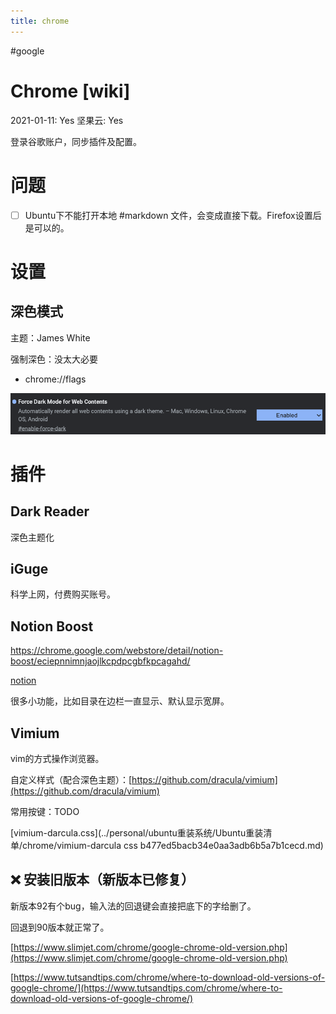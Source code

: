 ```yaml
---
title: chrome
---
```


#google 

# Chrome [wiki]

2021-01-11: Yes
坚果云: Yes

登录谷歌账户，同步插件及配置。

# 问题

- [ ] Ubuntu下不能打开本地 #markdown 文件，会变成直接下载。Firefox设置后是可以的。

# 设置

## 深色模式

主题：James White

强制深色：没太大必要

- chrome://flags

![2022-05-02_11-26-15](assets/2022-05-02_11-26-15.png)

# 插件

## Dark Reader

深色主题化

## iGuge

科学上网，付费购买账号。

## Notion Boost

https://chrome.google.com/webstore/detail/notion-boost/eciepnnimnjaojlkcpdpcgbfkpcagahd/

[notion](bash/notion.md)

很多小功能，比如目录在边栏一直显示、默认显示宽屏。

## Vimium

vim的方式操作浏览器。

自定义样式（配合深色主题）：[https://github.com/dracula/vimium](https://github.com/dracula/vimium)

常用按键：TODO

[vimium-darcula.css](../personal/ubuntu重装系统/Ubuntu重装清单/chrome/vimium-darcula css b477ed5bacb34e0aa3adb6b5a7b1cecd.md)

## ❌ 安装旧版本（新版本已修复）

新版本92有个bug，输入法的回退键会直接把底下的字给删了。

回退到90版本就正常了。

[https://www.slimjet.com/chrome/google-chrome-old-version.php](https://www.slimjet.com/chrome/google-chrome-old-version.php)

[https://www.tutsandtips.com/chrome/where-to-download-old-versions-of-google-chrome/](https://www.tutsandtips.com/chrome/where-to-download-old-versions-of-google-chrome/)